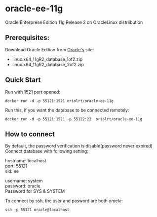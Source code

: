# oracle-ee-11g
Oracle Enterprese Edition 11g Release 2 on OracleLinux distriibution 

## Prerequisites:
Download Oracle Edition from [Oracle's](http://www.oracle.com/technetwork/database/enterprise-edition/downloads/112010-linx8664soft-100572.html) site:

- linux.x64_11gR2_database_1of2.zip 
- linux.x64_11gR2_database_2of2.zip

## Quick Start

Run with 1521 port opened:
```
docker run -d -p 55121:1521 oriolrt/oracle-ee-11g
```

Run this, if you want the database to be connected remotely:
```
docker run -d -p 55121:1521 -p 55122:22  oriolrt/oracle-xe-11g
```

## How to connect

By default, the password verification is disable(password never expired)
Connect database with following setting:

hostname: localhost  
port: 55121  
sid: ee  

username: system  
password: oracle  
Password for SYS & SYSTEM  

To connect by ssh, the user and pasword are both *oracle*:
```
ssh -p 55121 oracle@localhost
``` 

